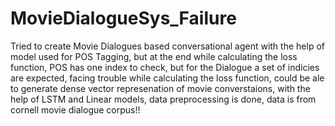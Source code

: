 # MovieDialogueSys_Failure
Tried to create Movie Dialogues based conversational agent with the help of model used for POS Tagging, but at the end while calculating the loss function, POS has one index to check, but for the Dialogue a set of indicies are expected, facing trouble while calculating the loss function, could be ale to generate dense vector represenation of movie converstaions, with the help of LSTM and Linear models, data preprocessing is done, data is from cornell movie dialogue corpus!! 
